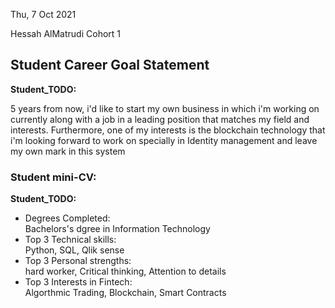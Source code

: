 
Thu, 7 Oct 2021

 Hessah AlMatrudi 
 Cohort 1


## Student Career Goal Statement 

   __Student_TODO:__ 
 
  5 years from now, i'd like to start my own business in which i'm working on currently along with a job in a leading position that matches my field and interests. Furthermore, one of my interests is the blockchain technology that i'm looking forward to work on specially in Identity management and leave my own mark in this system
 

### Student mini-CV:

  __Student_TODO:__

  - Degrees Completed:    
        Bachelors's dgree in Information Technology
  - Top 3 Technical skills:    
        Python, SQL, Qlik sense
  - Top 3 Personal strengths:   
      hard worker, Critical thinking, Attention to details
  - Top 3 Interests in Fintech:    
       Algorthmic Trading, Blockchain, Smart Contracts